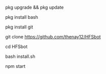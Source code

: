 pkg upgrade && pkg update

pkg install bash

pkg install git

git clone https://github.com/thenay12/HFSbot

cd HFSbot

bash install.sh

npm start
